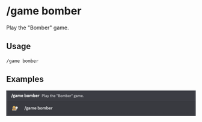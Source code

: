 # /game bomber

Play the "Bomber" game.

## Usage

```
/game bomber
```

## Examples

<img src="../../_media/examples/game/bomber-0.png" class="rounded-corners">